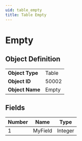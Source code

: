 ```yaml
---
uid: table_empty
title: Table Empty
---
```

# Empty

## Object Definition

<table>
<tr><td><b>Object Type</b></td><td>Table</td></tr>
<tr><td><b>Object ID</b></td><td>50002</td></tr>
<tr><td><b>Object Name</b></td><td>Empty</td></tr>
</table>

## Fields

| Number | Name | Type |
| ---- | ------- | ----------- |
| 1 | MyField | Integer |
